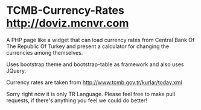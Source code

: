 # TCMB-Currency-Rates http://doviz.mcnvr.com
A PHP page like a widget that can load currency rates from Central Bank Of The Republic Of Turkey and present a calculator for changing the currencies among themselves.

Uses bootstrap theme and bootstrap-table as framework and also uses JQuery.

Currency rates are taken from http://www.tcmb.gov.tr/kurlar/today.xml 

Sorry right now it is only TR Language.  Please feel free to make pull requests, if there's anything you feel we could do better!
